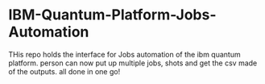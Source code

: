 # IBM-Quantum-Platform-Jobs-Automation
THis repo holds the interface for Jobs automation of the ibm quantum platform. person can now put up multiple jobs, shots and get the csv made of the outputs. all done in one go!
